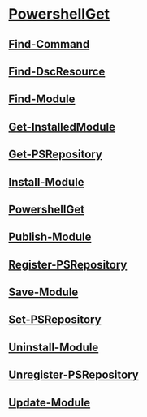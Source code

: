 #  [PowershellGet](PowershellGet.md)
##  [Find-Command](find-command.md)
##  [Find-DscResource](find-dscresource.md)
##  [Find-Module](find-module.md)
##  [Get-InstalledModule](get-installedmodule.md)
##  [Get-PSRepository](get-psrepository.md)
##  [Install-Module](install-module.md)
##  [PowershellGet](powershellget.md)
##  [Publish-Module](publish-module.md)
##  [Register-PSRepository](register-psrepository.md)
##  [Save-Module](save-module.md)
##  [Set-PSRepository](set-psrepository.md)
##  [Uninstall-Module](uninstall-module.md)
##  [Unregister-PSRepository](unregister-psrepository.md)
##  [Update-Module](update-module.md)

